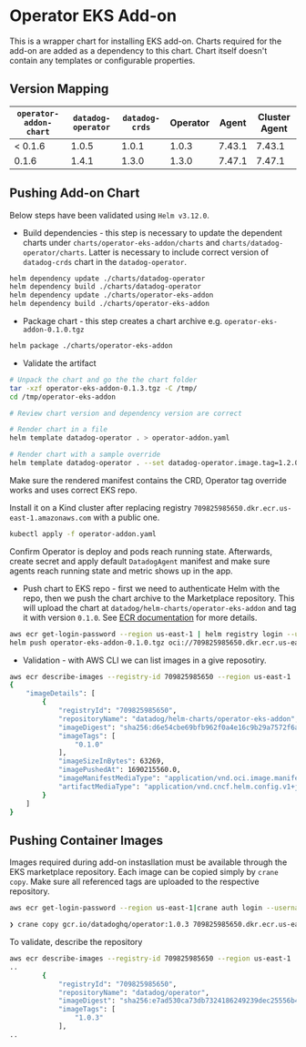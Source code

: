 # Operator EKS Add-on

This is a wrapper chart for installing EKS add-on. Charts required for the add-on are added as a dependency to this chart. Chart itself doesn't contain any templates or configurable properties.

## Version Mapping
| `operator-addon-chart` | `datadog-operator` | `datadog-crds` | Operator | Agent | Cluster Agent |
| - | - | - | - | - | - |
| < 0.1.6 | 1.0.5 | 1.0.1 | 1.0.3 | 7.43.1 | 7.43.1 | 
| 0.1.6 | 1.4.1 | 1.3.0 | 1.3.0 | 7.47.1 | 7.47.1 |

## Pushing Add-on Chart
Below steps have been validated using `Helm v3.12.0`.

* Build dependencies - this step is necessary to update the dependent charts under `charts/operator-eks-addon/charts` and `charts/datadog-operator/charts`. Latter is necessary to include correct version of `datadog-crds` chart in the `datadog-operator`.
```sh
helm dependency update ./charts/datadog-operator
helm dependency build ./charts/datadog-operator
helm dependency update ./charts/operator-eks-addon
helm dependency build ./charts/operator-eks-addon
```

* Package chart - this step creates a chart archive e.g. `operator-eks-addon-0.1.0.tgz`
```sh
helm package ./charts/operator-eks-addon
```

* Validate the artifact
```sh
# Unpack the chart and go the the chart folder
tar -xzf operator-eks-addon-0.1.3.tgz -C /tmp/
cd /tmp/operator-eks-addon

# Review chart version and dependency version are correct

# Render chart in a file
helm template datadog-operator . > operator-addon.yaml

# Render chart with a sample override
helm template datadog-operator . --set datadog-operator.image.tag=1.2.0 > operator-addon.yaml
```
Make sure the rendered manifest contains the CRD, Operator tag override works and uses correct EKS repo. 

Install it on a Kind cluster after replacing registry `709825985650.dkr.ecr.us-east-1.amazonaws.com` with a public one.

```sh
kubectl apply -f operator-addon.yaml
```
Confirm Operator is deploy and pods reach running state. Afterwards, create secret and apply default `DatadogAgent` manifest and make sure agents reach running state and metric shows up in the app.


* Push chart to EKS repo - first we need to authenticate Helm with the repo, then we push the chart archive to the Marketplace repository. This will upload the chart at `datadog/helm-charts/operator-eks-addon` and tag it with version `0.1.0`. See [ECR documentation][eks-helm-push] for more details.
```sh
aws ecr get-login-password --region us-east-1 | helm registry login --username AWS --password-stdin 709825985650.dkr.ecr.us-east-1.amazonaws.com
helm push operator-eks-addon-0.1.0.tgz oci://709825985650.dkr.ecr.us-east-1.amazonaws.com/datadog/helm-charts
```

* Validation - with AWS CLI we can list images in a give reposotiry.
```sh
aws ecr describe-images --registry-id 709825985650 --region us-east-1  --repository-name datadog/helm-charts/operator-eks-addon
{
    "imageDetails": [
        {
            "registryId": "709825985650",
            "repositoryName": "datadog/helm-charts/operator-eks-addon",
            "imageDigest": "sha256:d6e54cbe69bfb962f0a4e16c9b29a7572f6aaf479de347f91bea8331a1a867f9",
            "imageTags": [
                "0.1.0"
            ],
            "imageSizeInBytes": 63269,
            "imagePushedAt": 1690215560.0,
            "imageManifestMediaType": "application/vnd.oci.image.manifest.v1+json",
            "artifactMediaType": "application/vnd.cncf.helm.config.v1+json"
        }
    ]
}
```

## Pushing Container Images
Images required during add-on instasllation must be available through the EKS marketplace repository. Each image can be copied simply by `crane copy`. Make sure all referenced tags are uploaded to the respective repository.
```sh
aws ecr get-login-password --region us-east-1|crane auth login --username AWS --password-stdin 709825985650.dkr.ecr.us-east-1.amazonaws.com

❯ crane copy gcr.io/datadoghq/operator:1.0.3 709825985650.dkr.ecr.us-east-1.amazonaws.com/datadog/operator:1.0.3
```

To validate, describe the repository
```sh
aws ecr describe-images --registry-id 709825985650 --region us-east-1  --repository-name datadog/operator
..
        {
            "registryId": "709825985650",
            "repositoryName": "datadog/operator",
            "imageDigest": "sha256:e7ad530ca73db7324186249239dec25556b4d60d85fa9ba0374dd2d0468795b3",
            "imageTags": [
                "1.0.3"
            ],
..
```

[eks-helm-push]: https://docs.aws.amazon.com/AmazonECR/latest/userguide/push-oci-artifact.html
